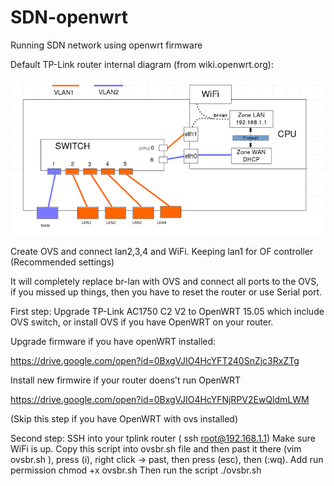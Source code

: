 # SDN-openwrt
Running SDN network using openwrt firmware


Default TP-Link router internal diagram (from wiki.openwrt.org):

![alt text](./img/defaultConf.png "TP-Link AC1750 default layout")



Create OVS and connect lan2,3,4 and WiFi. Keeping lan1 for OF controller (Recommended settings)



It will completely replace br-lan with OVS and connect all ports to the OVS, if you missed up things, then you have to reset the router or use Serial port.





First step:
Upgrade TP-Link AC1750 C2 V2 to OpenWRT 15.05 which include OVS switch, or install OVS if you have OpenWRT on your router.



Upgrade firmware if you have openWRT installed:

https://drive.google.com/open?id=0BxgVJIO4HcYFT240SnZjc3RxZTg



Install new firmwire if your router doens't run OpenWRT

https://drive.google.com/open?id=0BxgVJIO4HcYFNjRPV2EwQldmLWM

(Skip this step if you have OpenWRT with ovs installed)

Second step:
SSH into your tplink router ( ssh root@192.168.1.1)
Make sure WiFi is up.
Copy this script into ovsbr.sh file and then past it there  (vim ovsbr.sh ), press (i), right click -> past, then press (esc), then (:wq).
Add run permission chmod +x ovsbr.sh 
Then run the script
./ovsbr.sh 
